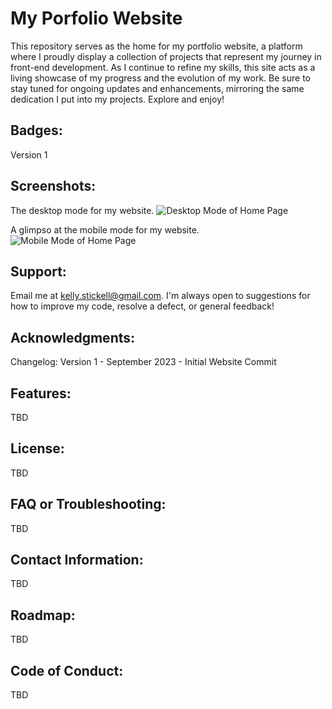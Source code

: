# My Porfolio Website

This repository serves as the home for my portfolio website, a platform where I proudly display a collection of projects that represent my journey in front-end development. As I continue to refine my skills, this site acts as a living showcase of my progress and the evolution of my work. Be sure to stay tuned for ongoing updates and enhancements, mirroring the same dedication I put into my projects. Explore and enjoy!

## Badges:
Version 1

## Screenshots:

The desktop mode for my website.
![Desktop Mode of Home Page](images/Website_DesktopMode.png)

A glimpso at the mobile mode for my website.
![Mobile Mode of Home Page](images/Website_MobileMode_V1.png)

## Support:
Email me at kelly.stickell@gmail.com. I'm always open to suggestions for how to improve my code, resolve a defect, or general feedback!

## Acknowledgments:
Changelog:
Version 1 - September 2023 - Initial Website Commit

## Features:
TBD

## License:
TBD

## FAQ or Troubleshooting:
TBD

## Contact Information:
TBD

## Roadmap:
TBD

## Code of Conduct:
TBD
